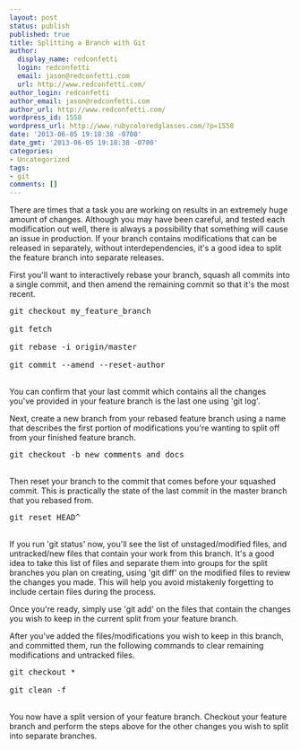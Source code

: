 ```yaml
---
layout: post
status: publish
published: true
title: Splitting a Branch with Git
author:
  display_name: redconfetti
  login: redconfetti
  email: jason@redconfetti.com
  url: http://www.redconfetti.com/
author_login: redconfetti
author_email: jason@redconfetti.com
author_url: http://www.redconfetti.com/
wordpress_id: 1558
wordpress_url: http://www.rubycoloredglasses.com/?p=1558
date: '2013-06-05 19:18:38 -0700'
date_gmt: '2013-06-05 19:18:38 -0700'
categories:
- Uncategorized
tags:
- git
comments: []
---
```

<p>There are times that a task you are working on results in an extremely huge amount of changes. Although you may have been careful, and tested each modification out well, there is always a possibility that something will cause an issue in production. If your branch contains modifications that can be released in separately, without interdependencies, it's a good idea to split the feature branch into separate releases.</p>
<p>First you'll want to interactively rebase your branch, squash all commits into a single commit, and then amend the remaining commit so that it's the most recent.</p>
<pre class="brush:shell">git checkout my_feature_branch<br />
git fetch<br />
git rebase -i origin/master<br />
git commit --amend --reset-author</pre><br />
You can confirm that your last commit which contains all the changes you've provided in your feature branch is the last one using 'git log'.</p>
<p>Next, create a new branch from your rebased feature branch using a name that describes the first portion of modifications you're wanting to split off from your finished feature branch.</p>
<pre class="brush:shell">git checkout -b new_comments_and_docs</pre><br />
Then reset your branch to the commit that comes before your squashed commit. This is practically the state of the last commit in the master branch that you rebased from.</p>
<pre class="brush:shell">git reset HEAD^</pre><br />
If you run 'git status' now, you'll see the list of unstaged/modified files, and untracked/new files that contain your work from this branch. It's a good idea to take this list of files and separate them into groups for the split branches you plan on creating, using 'git diff' on the modified files to review the changes you made. This will help you avoid mistakenly forgetting to include certain files during the process.</p>
<p>Once you're ready, simply use 'git add' on the files that contain the changes you wish to keep in the current split from your feature branch.</p>
<p>After you've added the files/modifications you wish to keep in this branch, and committed them, run the following commands to clear remaining modifications and untracked files.</p>
<pre class="brush:shell">git checkout *<br />
git clean -f</pre><br />
You now have a split version of your feature branch. Checkout your feature branch and perform the steps above for the other changes you wish to split into separate branches.</p>
